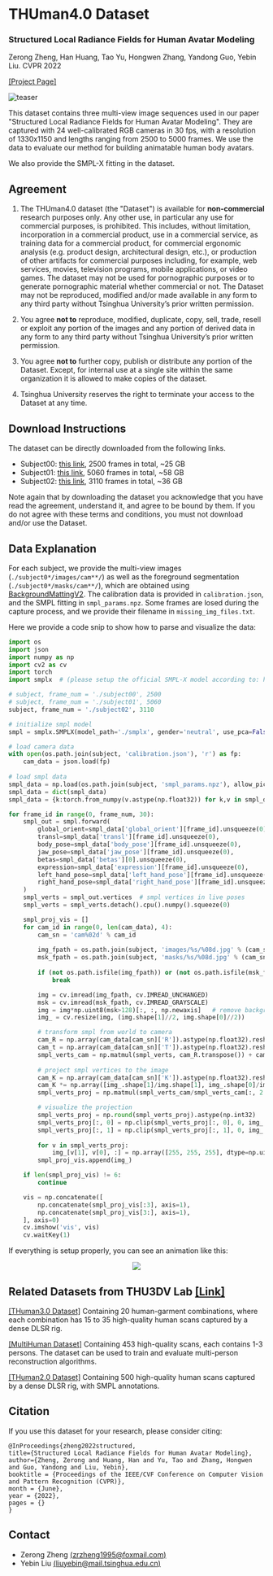 # THUman4.0 Dataset

### Structured Local Radiance Fields for Human Avatar Modeling
Zerong Zheng, Han Huang, Tao Yu, Hongwen Zhang, Yandong Guo, Yebin Liu.  CVPR 2022

[[Project Page]](http://www.liuyebin.com/slrf/slrf.html)

![teaser](./teaser.png)

This dataset contains three multi-view image sequences used in our paper "Structured Local Radiance Fields for Human Avatar Modeling". They are captured with 24 well-calibrated RGB cameras in 30 fps, with a resolution of 1330x1150 and lengths ranging from 2500 to 5000 frames. We use the data to evaluate our method for building animatable human body avatars. 

We also provide the SMPL-X fitting in the dataset. 


## Agreement
1. The THUman4.0 dataset (the "Dataset") is available for **non-commercial** research purposes only. Any other use, in particular any use for commercial purposes, is prohibited. This includes, without limitation, incorporation in a commercial product, use in a commercial service, as training data for a commercial product, for commercial ergonomic analysis (e.g. product design, architectural design, etc.), or production of other artifacts for commercial purposes including, for example, web services, movies, television programs, mobile applications, or video games. The dataset may not be used for pornographic purposes or to generate pornographic material whether commercial or not. The Dataset may not be reproduced, modified and/or made available in any form to any third party without Tsinghua University’s prior written permission.

2. You agree **not to** reproduce, modified, duplicate, copy, sell, trade, resell or exploit any portion of the images and any portion of derived data in any form to any third party without Tsinghua University’s prior written permission.

3. You agree **not to** further copy, publish or distribute any portion of the Dataset. Except, for internal use at a single site within the same organization it is allowed to make copies of the dataset.

4. Tsinghua University reserves the right to terminate your access to the Dataset at any time.


## Download Instructions 
The dataset can be directly downloaded from the following links.

* Subject00: [this link](https://drive.google.com/file/d/1KqA57I7KPvP9A7_hPiZd5ot2zu1jK5Dx/view?usp=sharing), 2500 frames in total, ~25 GB
* Subject01: [this link](https://drive.google.com/file/d/1ZBOJldrZPxGttzvX74IemVa9JMLjY9vh/view?usp=sharing), 5060 frames in total, ~58 GB
* Subject02: [this link](https://drive.google.com/file/d/1MsFx3xTYygdetfhc1kVs2W3pDSsAHKJg/view?usp=sharing), 3110 frames in total, ~36 GB


Note again that by downloading the dataset you acknowledge that you have read the agreement, understand it, and agree to be bound by them. If you do not agree with these terms and conditions, you must not download and/or use the Dataset.


## Data Explanation
For each subject, we provide the multi-view images (```./subject0*/images/cam**/```) as well as the foreground segmentation (```./subject0*/masks/cam**/```), which are obtained using [BackgroundMattingV2](https://github.com/PeterL1n/BackgroundMattingV2). The calibration data is provided in ```calibration.json```, and the SMPL fitting in ```smpl_params.npz```. Some frames are losed during the capture process, and we provide their filename in ```missing_img_files.txt```. 

Here we provide a code snip to show how to parse and visualize the data:
```python
import os
import json
import numpy as np
import cv2 as cv
import torch
import smplx  # (please setup the official SMPL-X model according to: https://pypi.org/project/smplx/)

# subject, frame_num = './subject00', 2500
# subject, frame_num = './subject01', 5060
subject, frame_num = './subject02', 3110

# initialize smpl model
smpl = smplx.SMPLX(model_path='./smplx', gender='neutral', use_pca=False, num_pca_comps=45, flat_hand_mean=True, batch_size=1)

# load camera data
with open(os.path.join(subject, 'calibration.json'), 'r') as fp:
    cam_data = json.load(fp)
    
# load smpl data
smpl_data = np.load(os.path.join(subject, 'smpl_params.npz'), allow_pickle=True)
smpl_data = dict(smpl_data)
smpl_data = {k:torch.from_numpy(v.astype(np.float32)) for k,v in smpl_data.items()}

for frame_id in range(0, frame_num, 30):
    smpl_out = smpl.forward(
        global_orient=smpl_data['global_orient'][frame_id].unsqueeze(0), 
        transl=smpl_data['transl'][frame_id].unsqueeze(0), 
        body_pose=smpl_data['body_pose'][frame_id].unsqueeze(0), 
        jaw_pose=smpl_data['jaw_pose'][frame_id].unsqueeze(0), 
        betas=smpl_data['betas'][0].unsqueeze(0), 
        expression=smpl_data['expression'][frame_id].unsqueeze(0), 
        left_hand_pose=smpl_data['left_hand_pose'][frame_id].unsqueeze(0), 
        right_hand_pose=smpl_data['right_hand_pose'][frame_id].unsqueeze(0), 
    )
    smpl_verts = smpl_out.vertices  # smpl vertices in live poses
    smpl_verts = smpl_verts.detach().cpu().numpy().squeeze(0)

    smpl_proj_vis = []
    for cam_id in range(0, len(cam_data), 4):
        cam_sn = 'cam%02d' % cam_id
        
        img_fpath = os.path.join(subject, 'images/%s/%08d.jpg' % (cam_sn, frame_id))
        msk_fpath = os.path.join(subject, 'masks/%s/%08d.jpg' % (cam_sn, frame_id))
        
        if (not os.path.isfile(img_fpath)) or (not os.path.isfile(msk_fpath)):
            break

        img = cv.imread(img_fpath, cv.IMREAD_UNCHANGED)
        msk = cv.imread(msk_fpath, cv.IMREAD_GRAYSCALE)
        img = img*np.uint8(msk>128)[:, :, np.newaxis]   # remove background
        img_ = cv.resize(img, (img.shape[1]//2, img.shape[0]//2))

        # transform smpl from world to camera
        cam_R = np.array(cam_data[cam_sn]['R']).astype(np.float32).reshape((3, 3))
        cam_t = np.array(cam_data[cam_sn]['T']).astype(np.float32).reshape((3,))
        smpl_verts_cam = np.matmul(smpl_verts, cam_R.transpose()) + cam_t.reshape(1, 3)
        
        # project smpl vertices to the image        
        cam_K = np.array(cam_data[cam_sn]['K']).astype(np.float32).reshape((3, 3))
        cam_K *= np.array([img_.shape[1]/img.shape[1], img_.shape[0]/img.shape[0], 1.0], dtype=np.float32).reshape(3, 1)
        smpl_verts_proj = np.matmul(smpl_verts_cam/smpl_verts_cam[:, 2:], cam_K.transpose())

        # visualize the projection        
        smpl_verts_proj = np.round(smpl_verts_proj).astype(np.int32)
        smpl_verts_proj[:, 0] = np.clip(smpl_verts_proj[:, 0], 0, img_.shape[1] - 1)
        smpl_verts_proj[:, 1] = np.clip(smpl_verts_proj[:, 1], 0, img_.shape[0] - 1)
    
        for v in smpl_verts_proj:
            img_[v[1], v[0], :] = np.array([255, 255, 255], dtype=np.uint8)
        smpl_proj_vis.append(img_)

    if len(smpl_proj_vis) != 6: 
        continue

    vis = np.concatenate([
        np.concatenate(smpl_proj_vis[:3], axis=1), 
        np.concatenate(smpl_proj_vis[3:], axis=1), 
    ], axis=0)
    cv.imshow('vis', vis)
    cv.waitKey(1)
```
If everything is setup properly, you can see an animation like this:
<p align="center"> 
    <img src="0000.gif">
</p>


## Related Datasets from THU3DV Lab [[Link]](http://liuyebin.com/)
[[THuman3.0 Dataset]](https://github.com/fwbx529/THuman3.0-Dataset) Containing 20 human-garment combinations, where each combination has 15 to 35 high-quality human scans captured by a dense DLSR rig.  

[[MultiHuman Dataset]](https://github.com/y-zheng18/MultiHuman-Dataset/) Containing 453 high-quality scans, each contains 1-3 persons. The dataset can be used to train and evaluate multi-person reconstruction algorithms.

[[THuman2.0 Dataset]](https://github.com/ytrock/THuman2.0-Dataset) Containing 500 high-quality human scans captured by a dense DLSR rig, with SMPL annotations. 




## Citation
If you use this dataset for your research, please consider citing:
```
@InProceedings{zheng2022structured,
title={Structured Local Radiance Fields for Human Avatar Modeling},
author={Zheng, Zerong and Huang, Han and Yu, Tao and Zhang, Hongwen and Guo, Yandong and Liu, Yebin},
booktitle = {Proceedings of the IEEE/CVF Conference on Computer Vision and Pattern Recognition (CVPR)},
month = {June},
year = {2022},
pages = {}
}
```

## Contact
- Zerong Zheng [(zrzheng1995@foxmail.com)](mailto:zrzheng1995@foxmail.com)
- Yebin Liu [(liuyebin@mail.tsinghua.edu.cn)](mailto:liuyebin@mail.tsinghua.edu.cn)

